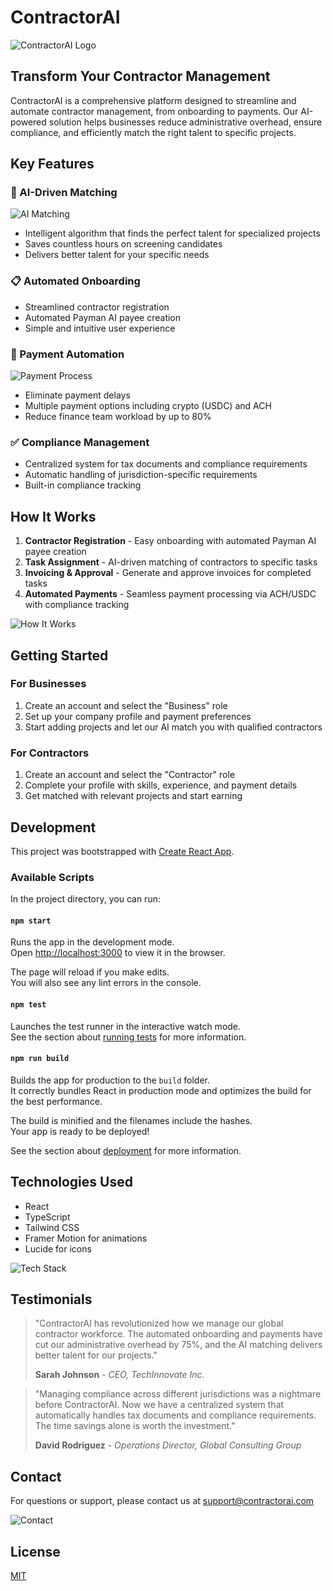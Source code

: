 # ContractorAI

![ContractorAI Logo](https://example.com/logo.png) <!-- Replace with your actual logo URL -->

## Transform Your Contractor Management

ContractorAI is a comprehensive platform designed to streamline and automate contractor management, from onboarding to payments. Our AI-powered solution helps businesses reduce administrative overhead, ensure compliance, and efficiently match the right talent to specific projects.

## Key Features

### 🚀 AI-Driven Matching
![AI Matching](https://example.com/ai-matching.png) <!-- Add an image showing AI matching visualization -->
- Intelligent algorithm that finds the perfect talent for specialized projects
- Saves countless hours on screening candidates
- Delivers better talent for your specific needs

### 📋 Automated Onboarding
- Streamlined contractor registration
- Automated Payman AI payee creation
- Simple and intuitive user experience

### 💸 Payment Automation
![Payment Process](https://example.com/payment-process.png) <!-- Add an image showing payment flow -->
- Eliminate payment delays
- Multiple payment options including crypto (USDC) and ACH
- Reduce finance team workload by up to 80%

### ✅ Compliance Management
- Centralized system for tax documents and compliance requirements
- Automatic handling of jurisdiction-specific requirements
- Built-in compliance tracking

## How It Works

1. **Contractor Registration** - Easy onboarding with automated Payman AI payee creation
2. **Task Assignment** - AI-driven matching of contractors to specific tasks
3. **Invoicing & Approval** - Generate and approve invoices for completed tasks
4. **Automated Payments** - Seamless payment processing via ACH/USDC with compliance tracking

![How It Works](https://example.com/how-it-works.png) <!-- Add a flow diagram showing the process -->

## Getting Started

### For Businesses

1. Create an account and select the "Business" role
2. Set up your company profile and payment preferences
3. Start adding projects and let our AI match you with qualified contractors

### For Contractors

1. Create an account and select the "Contractor" role
2. Complete your profile with skills, experience, and payment details
3. Get matched with relevant projects and start earning

## Development

This project was bootstrapped with [Create React App](https://github.com/facebook/create-react-app).

### Available Scripts

In the project directory, you can run:

#### `npm start`

Runs the app in the development mode.\
Open [http://localhost:3000](http://localhost:3000) to view it in the browser.

The page will reload if you make edits.\
You will also see any lint errors in the console.

#### `npm test`

Launches the test runner in the interactive watch mode.\
See the section about [running tests](https://facebook.github.io/create-react-app/docs/running-tests) for more information.

#### `npm run build`

Builds the app for production to the `build` folder.\
It correctly bundles React in production mode and optimizes the build for the best performance.

The build is minified and the filenames include the hashes.\
Your app is ready to be deployed!

See the section about [deployment](https://facebook.github.io/create-react-app/docs/deployment) for more information.

## Technologies Used

- React
- TypeScript
- Tailwind CSS
- Framer Motion for animations
- Lucide for icons

![Tech Stack](https://example.com/tech-stack.png) <!-- Add an image showing the tech stack logos -->

## Testimonials

> "ContractorAI has revolutionized how we manage our global contractor workforce. The automated onboarding and payments have cut our administrative overhead by 75%, and the AI matching delivers better talent for our projects."
> 
> **Sarah Johnson** - *CEO, TechInnovate Inc.*

> "Managing compliance across different jurisdictions was a nightmare before ContractorAI. Now we have a centralized system that automatically handles tax documents and compliance requirements. The time savings alone is worth the investment."
> 
> **David Rodriguez** - *Operations Director, Global Consulting Group*

## Contact

For questions or support, please contact us at [support@contractorai.com](mailto:support@contractorai.com)

![Contact](https://example.com/contact.png) <!-- Add a contact/support image -->

## License

[MIT](LICENSE)
